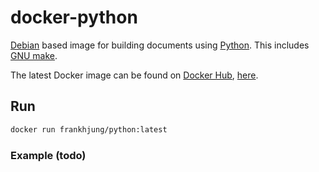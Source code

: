 # docker-python

[Debian](https://hub.docker.com/_/debian) based image for building documents
using [Python](https://python.org). This includes [GNU
make](https://www.gnu.org/software/make/).

The latest Docker image can be found on [Docker Hub](https://cloud.docker.com),
[here](https://cloud.docker.com/repository/docker/frankhjung/python/general).

## Run

```bash
docker run frankhjung/python:latest
```

### Example (todo)

```
```

